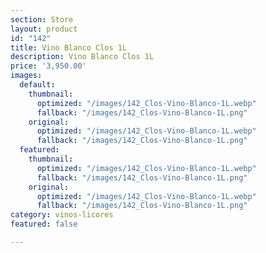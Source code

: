 ```yaml
---
section: Store
layout: product
id: "142"
title: Vino Blanco Clos 1L
description: Vino Blanco Clos 1L
price: '3,950.00'
images:
  default:
    thumbnail:
      optimized: "/images/142_Clos-Vino-Blanco-1L.webp"
      fallback: "/images/142_Clos-Vino-Blanco-1L.png"
    original:
      optimized: "/images/142_Clos-Vino-Blanco-1L.webp"
      fallback: "/images/142_Clos-Vino-Blanco-1L.png"
  featured:
    thumbnail:
      optimized: "/images/142_Clos-Vino-Blanco-1L.webp"
      fallback: "/images/142_Clos-Vino-Blanco-1L.png"
    original:
      optimized: "/images/142_Clos-Vino-Blanco-1L.webp"
      fallback: "/images/142_Clos-Vino-Blanco-1L.png"
category: vinos-licores
featured: false

---
```

